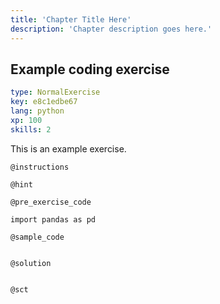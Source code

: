 ```yaml
---
title: 'Chapter Title Here'
description: 'Chapter description goes here.'
---
```


## Example coding exercise

```yaml
type: NormalExercise
key: e8c1edbe67
lang: python
xp: 100
skills: 2
```

This is an example exercise.

`@instructions`


`@hint`


`@pre_exercise_code`
```{python}
import pandas as pd

```

`@sample_code`
```{python}

```

`@solution`
```{python}

```

`@sct`
```{python}

```

